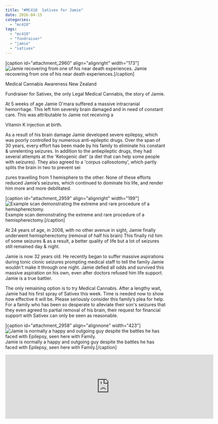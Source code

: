 ```yaml
---
title: "#MC410  Sativex for Jamie"
date: 2016-04-15
categories: 
  - "mc410"
tags: 
  - "mc410"
  - "fundraiser"
  - "jamie"
  - "sativex"
---
```


\[caption id="attachment\_2960" align="alignright" width="173"\]![Jamie recovering from one of his near death experiences.](/wp-content/uploads/2016/04/jamie1.jpg) Jamie recovering from one of his near death experiences.\[/caption\]

Medical Cannabis Awareness New Zealand

Fundraiser for Sativex, the only Legal Medical Cannabis, the story of Jamie.

At 5 weeks of age Jamie O'mara suffered a massive intracranial hemorrhage. This left him severely brain damaged and in need of constant care. This was attributable to Jamie not receiving a

Vitamin K injection at birth.

As a result of his brain damage Jamie developed severe epilepsy, which was poorly controlled by numerous anti-epileptic drugs. Over the span of 30 years, every effort has been made by his family to eliminate his constant & unrelenting seizures. In addition to the antiepileptic drugs, they had several attempts at the 'Ketogenic diet' (a diet that can help some people with seizures). They also agreed to a 'corpus callosotomy', which partly splits the brain in two to prevent sei

zures travelling from 1 hemisphere to the other. None of these efforts reduced Jamie’s seizures, which continued to dominate his life, and render him more and more debilitated.

\[caption id="attachment\_2959" align="alignright" width="199"\]![Example scan demonstrating the extreme and rare procedure of a hemispherectomy.](/wp-content/uploads/2016/04/hemispherectomy1.jpg) Example scan demonstrating the extreme and rare procedure of a hemispherectomy.\[/caption\]

At 24 years of age, in 2008, with no other avenue in sight, Jamie finally underwent hemispherectomy (removal of half his brain) This finally rid him of some seizures & as a result, a better quality of life but a lot of seizures still remained day & night.

Jamie is now 32 years old. He recently began to suffer massive aspirations during tonic clonic seizures prompting medical staff to tell the family Jamie wouldn't make it through one night. Jamie defied all odds and survived this massive aspiration on his own, even after doctors refused him life support. Jamie is a true battler.

The only remaining option is to try Medical Cannabis. After a lengthy wait, Jamie had his first spray of Sativex this week. Time is needed now to show how effective it will be. Please seriously consider this family’s plea for help. For a family who has been so desperate to alleviate their son's seizures that they even agreed to partial removal of his brain, their request for financial support with Sativex can only be seen as reasonable.

\[caption id="attachment\_2958" align="alignnone" width="423"\]![Jamie is normally a happy and outgoing guy despite the battles he has faced with Epilepsy, seen here with Family.](/wp-content/uploads/2016/04/Jamie2.jpg) Jamie is normally a happy and outgoing guy despite the battles he has faced with Epilepsy, seen here with Family.\[/caption\]

<iframe src="https://widget.givealittle.co.nz/cause/legalmcfor10/light-starbuck" width="650" height="200" frameborder="0" seamless="seamless"></iframe>
